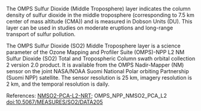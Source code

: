 The OMPS Sulfur Dioxide (Middle Troposphere) layer indicates the column density of sulfur dioxide in the middle troposphere (corresponding to 7.5 km center of mass altitude (CMA)) and is measured in Dobson Units (DU). This layer can be used in studies on moderate eruptions and long-range transport of sulfur pollution.

The OMPS Sulfur Dioxide (SO2) Middle Troposphere layer is a science parameter of the Ozone Mapping and Profiler Suite (OMPS)-NPP L2 NM Sulfur Dioxide (SO2) Total and Tropospheric Column swath orbital collection 2 version 2.0 product. It is available from the OMPS Nadir-Mapper (NM) sensor on the joint NASA/NOAA Suomi National Polar orbiting Partnership (Suomi NPP) satellite. The sensor resolution is 25 km, imagery resolution is 2 km, and the temporal resolution is daily.

References: [NMSO2-PCA-L2-NRT](https://search.earthdata.nasa.gov/search?q=NMSO2-PCA-L2-NRT); OMPS_NPP_NMSO2_PCA_L2 [doi:10.5067/MEASURES/SO2/DATA205](https://doi.org/10.5067/MEASURES/SO2/DATA205)

